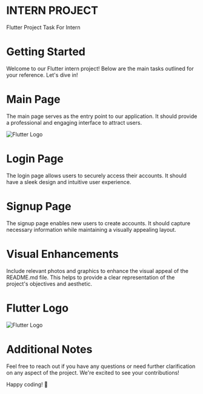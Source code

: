 # INTERN PROJECT

Flutter Project Task For Intern

# Getting Started
Welcome to our Flutter intern project! Below are the main tasks outlined for your reference. Let's dive in!

# Main Page
The main page serves as the entry point to our application. It should provide a professional and engaging interface to attract users.

![Flutter Logo](https://github.com/SeeVetri/demo_project/blob/master/Screenshots/Main_Page.jpg)

# Login Page
The login page allows users to securely access their accounts. It should have a sleek design and intuitive user experience.



# Signup Page
The signup page enables new users to create accounts. It should capture necessary information while maintaining a visually appealing layout.



# Visual Enhancements
Include relevant photos and graphics to enhance the visual appeal of the README.md file. This helps to provide a clear representation of the project's objectives and aesthetic.

# Flutter Logo

![Flutter Logo](https://upload.wikimedia.org/wikipedia/commons/1/17/Google-flutter-logo.png)

# Additional Notes
Feel free to reach out if you have any questions or need further clarification on any aspect of the project. We're excited to see your contributions!

Happy coding! 🚀